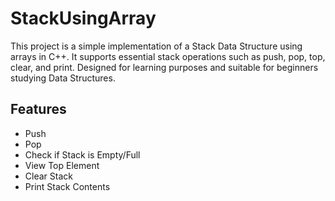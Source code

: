 # StackUsingArray
This project is a simple implementation of a Stack Data Structure using arrays in C++. It supports essential stack operations such as push, pop, top, clear, and print. Designed for learning purposes and suitable for beginners studying Data Structures.
## Features
- Push
- Pop
- Check if Stack is Empty/Full
- View Top Element
- Clear Stack
- Print Stack Contents

